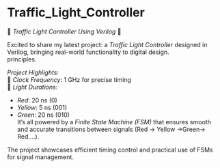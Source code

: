 # Traffic_Light_Controller
🚦 *Traffic Light Controller Using Verilog* 🚦  

Excited to share my latest project: a *Traffic Light Controller* designed in Verilog, bringing real-world functionality to digital design.  
 principles.  

*Project Highlights:*  
🔹 *Clock Frequency*: 1 GHz for precise timing  
🔹 *Light Durations*:  
  - *Red*: 20 ns (0)  
  - *Yellow*: 5 ns (001)  
  - *Green*: 20 ns (010)  
It’s all powered by a *Finite State Machine (FSM)* that ensures smooth and accurate transitions between signals (Red → Yellow →Green→ Red....).

The project showcases efficient timing control and practical use of FSMs for signal management.
